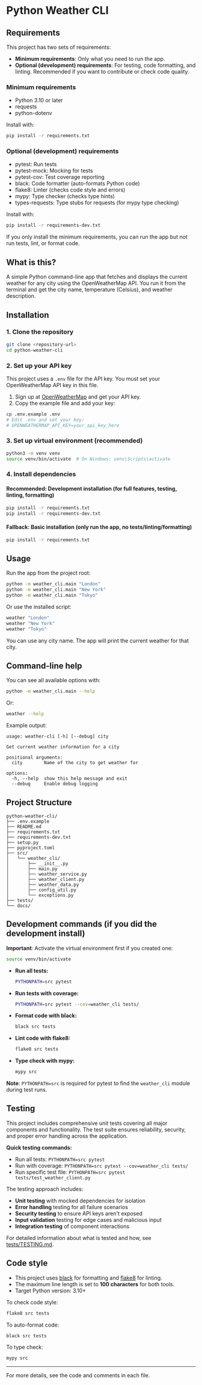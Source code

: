 # Python Weather CLI

## Requirements

This project has two sets of requirements:

- **Minimum requirements**: Only what you need to run the app.
- **Optional (development) requirements**: For testing, code formatting, and linting. Recommended if you want to contribute or check code quality.

### Minimum requirements
- Python 3.10 or later
- requests
- python-dotenv

Install with:
```bash
pip install -r requirements.txt
```

### Optional (development) requirements
- pytest: Run tests
- pytest-mock: Mocking for tests
- pytest-cov: Test coverage reporting
- black: Code formatter (auto-formats Python code)
- flake8: Linter (checks code style and errors)
- mypy: Type checker (checks type hints)
- types-requests: Type stubs for requests (for mypy type checking)

Install with:
```bash
pip install -r requirements-dev.txt
```

If you only install the minimum requirements, you can run the app but not run tests, lint, or format code.

## What is this?

A simple Python command-line app that fetches and displays the current weather for any city using the OpenWeatherMap API. You run it from the terminal and get the city name, temperature (Celsius), and weather description.

## Installation

### 1. Clone the repository

```bash
git clone <repository-url>
cd python-weather-cli
```

### 2. Set up your API key

This project uses a `.env` file for the API key. You must set your OpenWeatherMap API key in this file.

1. Sign up at [OpenWeatherMap](https://openweathermap.org/api) and get your API key.
2. Copy the example file and add your key:

```bash
cp .env.example .env
# Edit .env and set your key:
# OPENWEATHERMAP_API_KEY=your_api_key_here
```

### 3. Set up virtual environment (recommended)

```bash
python3 -m venv venv
source venv/bin/activate  # On Windows: venv\Scripts\activate
```

### 4. Install dependencies

#### Recommended: Development installation (for full features, testing, linting, formatting)

```bash
pip install -r requirements.txt
pip install -r requirements-dev.txt
```

#### Fallback: Basic installation (only run the app, no tests/linting/formatting)

```bash
pip install -r requirements.txt
```

## Usage

Run the app from the project root:

```bash
python -m weather_cli.main "London"
python -m weather_cli.main "New York"
python -m weather_cli.main "Tokyo"
```

Or use the installed script:

```bash
weather "London"
weather "New York"  
weather "Tokyo"
```

You can use any city name. The app will print the current weather for that city.

## Command-line help

You can see all available options with:

```bash
python -m weather_cli.main --help
```

Or:

```bash
weather --help
```

Example output:

```
usage: weather-cli [-h] [--debug] city

Get current weather information for a city

positional arguments:
  city        Name of the city to get weather for

options:
  -h, --help  show this help message and exit
  --debug     Enable debug logging
```

## Project Structure

```
python-weather-cli/
├── .env.example
├── README.md
├── requirements.txt
├── requirements-dev.txt
├── setup.py
├── pyproject.toml
├── src/
│   └── weather_cli/
│       ├── __init__.py
│       ├── main.py
│       ├── weather_service.py
│       ├── weather_client.py
│       ├── weather_data.py
│       ├── config_util.py
│       └── exceptions.py
├── tests/
└── docs/
```

## Development commands (if you did the development install)

**Important**: Activate the virtual environment first if you created one:
```bash
source venv/bin/activate
```

- **Run all tests:**
  ```bash
  PYTHONPATH=src pytest
  ```
- **Run tests with coverage:**
  ```bash
  PYTHONPATH=src pytest --cov=weather_cli tests/
  ```
- **Format code with black:**
  ```bash
  black src tests
  ```
- **Lint code with flake8:**
  ```bash
  flake8 src tests
  ```
- **Type check with mypy:**
  ```bash
  mypy src
  ```

**Note**: `PYTHONPATH=src` is required for pytest to find the `weather_cli` module during test runs.

## Testing

This project includes comprehensive unit tests covering all major components and functionality. The test suite ensures reliability, security, and proper error handling across the application.

**Quick testing commands:**
- Run all tests: `PYTHONPATH=src pytest`
- Run with coverage: `PYTHONPATH=src pytest --cov=weather_cli tests/`
- Run specific test file: `PYTHONPATH=src pytest tests/test_weather_client.py`

The testing approach includes:
- **Unit testing** with mocked dependencies for isolation
- **Error handling** testing for all failure scenarios  
- **Security testing** to ensure API keys aren't exposed
- **Input validation** testing for edge cases and malicious input
- **Integration testing** of component interactions

For detailed information about what is tested and how, see [tests/TESTING.md](tests/TESTING.md).

## Code style

- This project uses [black](https://black.readthedocs.io/) for formatting and [flake8](https://flake8.pycqa.org/) for linting.
- The maximum line length is set to **100 characters** for both tools.
- Target Python version: 3.10+

To check code style:
```bash
flake8 src tests
```
To auto-format code:
```bash
black src tests
```
To type check:
```bash
mypy src
```

---

For more details, see the code and comments in each file.
